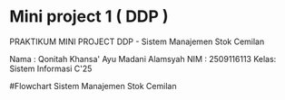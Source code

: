 # Mini project 1 ( DDP )
PRAKTIKUM MINI PROJECT DDP - Sistem Manajemen Stok Cemilan 

Nama : Qonitah Khansa' Ayu Madani Alamsyah
NIM  : 2509116113
Kelas: Sistem Informasi C'25

#Flowchart Sistem Manajemen Stok Cemilan
